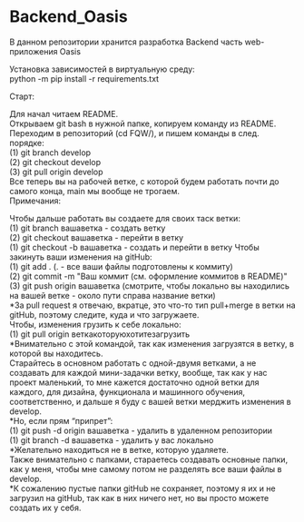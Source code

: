 # Backend_Oasis
В данном репозитории хранится разработка Backend часть web-приложения Oasis

Установка зависимостей в виртуальную среду:  
python -m pip install -r requirements.txt

Старт:

Для начал читаем README.  
Открываем git bash в нужной папке, копируем команду из README.  
Переходим в репозиторий (cd FQW/), и пишем команды в след. порядке:  
(1) git branch develop  
(2) git checkout develop  
(3) git pull origin develop  
Все теперь вы на рабочей ветке, с которой будем работать почти до самого конца, main мы вообще не трогаем.  
Примечания:  

Чтобы дальше работать вы создаете для своих таск ветки:  
(1) git branch вашаветка - создать ветку  
(2) git checkout вашаветка - перейти в ветку  
(1) git checkout -b вашаветка - создать и перейти в ветку 
Чтобы закинуть ваши изменения на gitHub:  
(1) git add . (. - все ваши файлы подготовлены к коммиту)  
(2) git commit -m "Ваш коммит (см. оформление коммитов в README)"  
(3) git push origin вашаветка (смотрите, чтобы локально вы находились на вашей ветке - около пути справа название ветки)  
*За pull request я отвечаю, вкратце, это что-то тип pull+merge в ветки на gitHub, поэтому следите, куда и что загружаете.  
Чтобы, изменения грузить к себе локально:  
(1) git pull origin веткакоторуюхотитезагрузить  
*Внимательно с этой командой, так как изменения загрузятся в ветку, в которой вы находитесь.  
Старайтесь в основном работать с одной-двумя ветками, а не создавать для каждой мини-задачки ветку, вообще, так как у нас проект маленький, то мне кажется достаточно одной ветки для каждого, для дизайна, функционала и машинного обучения, соответственно, и дальше я буду с вашей ветки мерджить изменения в develop.  
*Но, если прям “припрет”:  
(1) git push -d origin вашаветка - удалить в удаленном репозитории  
(1) git branch -d вашаветка - удалить у вас локально  
*Желательно находиться не в ветке, которую удаляете.  
Также внимательно с папками, стараетесь создавать основные папки, как у меня, чтобы мне самому потом не разделять все ваши файлы в develop.  
*К сожалению пустые папки gitHub не сохраняет, поэтому я их и не загрузил на gitHub, так как в них ничего нет, но вы просто можете создать их у себя.  
